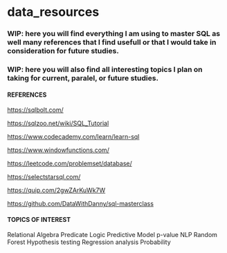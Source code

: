 # data_resources

### WIP: here you will find everything I am using to master SQL as well many references that I find usefull or that I would take in consideration for future studies.

### WIP: here you will also find all interesting topics I plan on taking for current, paralel, or future studies.

#### REFERENCES

https://sqlbolt.com/

https://sqlzoo.net/wiki/SQL_Tutorial

https://www.codecademy.com/learn/learn-sql

https://www.windowfunctions.com/

https://leetcode.com/problemset/database/

https://selectstarsql.com/

https://quip.com/2gwZArKuWk7W

https://github.com/DataWithDanny/sql-masterclass

#### TOPICS OF INTEREST

Relational Algebra 
Predicate Logic
Predictive Model
p-value
NLP
Random Forest
Hypothesis testing
Regression analysis
Probability
